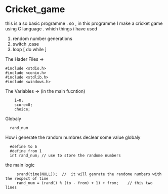 # Cricket_game
this is a so basic programme . 
so , in this programme  I make a cricket game using C language  . 
 which things i have used 
  1. rendom number generations
  2. switch ,case
  3. loop [ do while ]
  
The Hader Files ->

    #include <stdio.h>
    #include <conio.h>
    #include <stdlib.h>
    #include <windows.h>

The Variables ->
  (in the main fucntion)
     
        i=0;
	    score=0;
	    choice;
  
  Globaly
  
      rand_num 
 
How i generate the random numbres
  declear some value globaly
  
      #define to 6
      #define from 1
      int rand_num; // use to store the randome numbers
      
the main logic 

         srand(time(NULL));  //  it will genrate the randome numbers with the respect of time
	     rand_num = (rand() % (to - from) + 1) + from;    // this two lines

